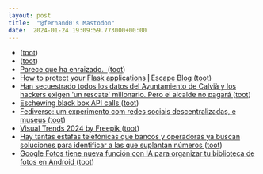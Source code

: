 ```yaml
---
layout: post
title:  "@fernand0's Mastodon"
date:  2024-01-24 19:09:59.773000+00:00
---
```

*  [ ](https://mastodon.social/@runjaj) ([toot](https://mastodon.social/@fernand0/111812503127447211))
*  [ ](https://mastodon.social/@runjaj) ([toot](https://mastodon.social/@fernand0/111812419289155632))
*  [Parece que ha enraizado.  ](https://avecesunafoto.wordpress.com/2024/01/24/parece-que-ha-enraizado) ([toot](https://mastodon.social/@fernand0/111812006143520594))
*  [How to protect your Flask applications ⎜Escape Blog ](https://escape.tech/blog/best-practices-protect-flask-applications) ([toot](https://mastodon.social/@fernand0/111811957209274020))
*  [Han secuestrado todos los datos del Ayuntamiento de Calvià y los hackers exigen 'un rescate' millonario. Pero el alcalde no pagará ](https://www.genbeta.com/actualidad/han-secuestrado-todos-datos-ayuntamiento-calvia-hackers-exigen-rescate-millonario-alcalde-no-pagar) ([toot](https://mastodon.social/@fernand0/111811789596655972))
*  [Eschewing black box API calls ](https://rednafi.com/misc/eschewing_black_box_api_calls) ([toot](https://mastodon.social/@fernand0/111811725298279275))
*  [Fediverso: um experimento com redes sociais descentralizadas, e museus ](https://brasiliana.museus.gov.br/fediverso-um-experimento-com-redes-sociais-descentralizadas-e-museus) ([toot](https://mastodon.social/@fernand0/111811681490930771))
*  [Visual Trends 2024 by Freepik ](https://www.freepik.com/visual-trends-202) ([toot](https://mastodon.social/@fernand0/111811487446713353))
*  [Hay tantas estafas telefónicas que bancos y operadoras ya buscan soluciones para identificar a las que suplantan números ](https://www.genbeta.com/actualidad/hay-tantas-estafas-telefonicas-que-bancos-operadoras-buscan-soluciones-para-identificar-a-que-suplantan-numero) ([toot](https://mastodon.social/@fernand0/111811333246356894))
*  [Google Fotos tiene nueva función con IA para organizar tu biblioteca de fotos en Android ](https://wwwhatsnew.com/2024/01/24/google-fotos-tiene-nueva-funcion-con-ia-para-organizar-tu-biblioteca-de-fotos-en-android) ([toot](https://mastodon.social/@fernand0/111811252574454600))
